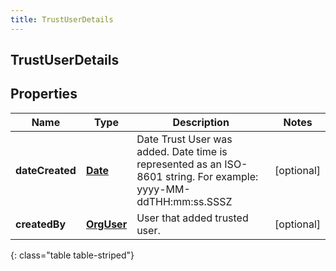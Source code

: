 ```yaml
---
title: TrustUserDetails
---
```

## TrustUserDetails

## Properties

|Name | Type | Description | Notes|
|------------ | ------------- | ------------- | -------------|
| **dateCreated** | [**Date**](Date.html) | Date Trust User was added. Date time is represented as an ISO-8601 string. For example: yyyy-MM-ddTHH:mm:ss.SSSZ | [optional] |
| **createdBy** | [**OrgUser**](OrgUser.html) | User that added trusted user. | [optional] |
{: class="table table-striped"}


